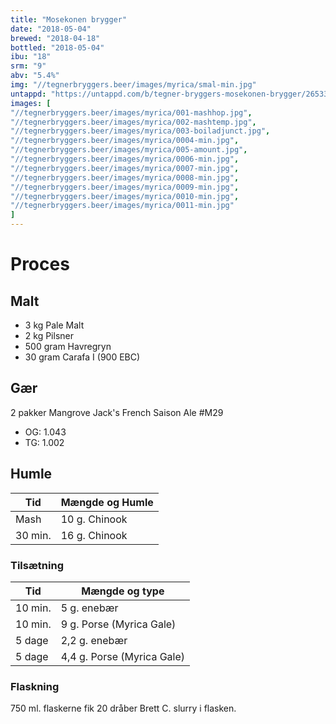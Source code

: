 ```yaml
---
title: "Mosekonen brygger"
date: "2018-05-04"
brewed: "2018-04-18"
bottled: "2018-05-04"
ibu: "18"
srm: "9"
abv: "5.4%"
img: "//tegnerbryggers.beer/images/myrica/smal-min.jpg"
untappd: "https://untappd.com/b/tegner-bryggers-mosekonen-brygger/2653398"
images: [
"//tegnerbryggers.beer/images/myrica/001-mashhop.jpg",
"//tegnerbryggers.beer/images/myrica/002-mashtemp.jpg",
"//tegnerbryggers.beer/images/myrica/003-boiladjunct.jpg",
"//tegnerbryggers.beer/images/myrica/0004-min.jpg",
"//tegnerbryggers.beer/images/myrica/005-amount.jpg",
"//tegnerbryggers.beer/images/myrica/0006-min.jpg",
"//tegnerbryggers.beer/images/myrica/0007-min.jpg",
"//tegnerbryggers.beer/images/myrica/0008-min.jpg",
"//tegnerbryggers.beer/images/myrica/0009-min.jpg",
"//tegnerbryggers.beer/images/myrica/0010-min.jpg",
"//tegnerbryggers.beer/images/myrica/0011-min.jpg"
]
---
```


# Proces

## Malt

* 3 kg Pale Malt
* 2 kg Pilsner
* 500 gram Havregryn
* 30 gram Carafa I (900 EBC)

## Gær

2 pakker Mangrove Jack's French Saison Ale #M29

* OG: 1.043
* TG: 1.002

## Humle

| Tid     | Mængde og Humle |
| ------- | --------------- |
| Mash    | 10 g. Chinook   |
| 30 min. | 16 g. Chinook   |

### Tilsætning

| Tid     | Mængde og type             |
| ------- | -------------------------- |
| 10 min. | 5 g. enebær                |
| 10 min. | 9 g. Porse (Myrica Gale)   |
| 5 dage  | 2,2 g. enebær              |
| 5 dage  | 4,4 g. Porse (Myrica Gale) |

### Flaskning

750 ml. flaskerne fik 20 dråber Brett C. slurry i flasken.
